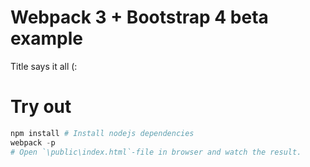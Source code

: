 # Webpack 3 + Bootstrap 4 beta example

Title says it all (:

# Try out

```powershell
npm install # Install nodejs dependencies
webpack -p
# Open `\public\index.html`-file in browser and watch the result.
```
